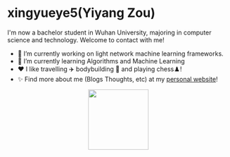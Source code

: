 # xingyueye5(Yiyang Zou)


I'm now a bachelor student in Wuhan University, majoring in computer science and technology. Welcome to contact with me!

- 🔭 I’m currently working on light network machine learning frameworks.
- 🌱 I’m currently learning Algorithms and Machine Learning
- ❤️ I like travelling ✈️ bodybuilding 💪 and playing chess♟️!
- ✨ Find more about me (Blogs Thoughts, etc) at my [personal website](https://zyy.top)!


<div align="center"> <img height="137px" src="https://github-readme-stats.vercel.app/api?username=xingyueye5&hide_title=true&hide_border=true&show_icons=trueline_height=21&text_color=000&icon_color=000&bg_color=0,ea6161,ffc64d,fffc4d,52fa5a&theme=graywhite" /> </div>
